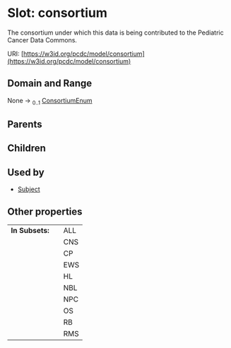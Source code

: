 
# Slot: consortium


The consortium under which this data is being contributed to the Pediatric Cancer Data Commons.

URI: [https://w3id.org/pcdc/model/consortium](https://w3id.org/pcdc/model/consortium)


## Domain and Range

None &#8594;  <sub>0..1</sub> [ConsortiumEnum](ConsortiumEnum.md)

## Parents


## Children


## Used by

 * [Subject](Subject.md)

## Other properties

|  |  |  |
| --- | --- | --- |
| **In Subsets:** | | ALL |
|  | | CNS |
|  | | CP |
|  | | EWS |
|  | | HL |
|  | | NBL |
|  | | NPC |
|  | | OS |
|  | | RB |
|  | | RMS |

